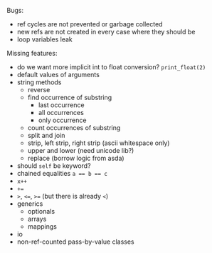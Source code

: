 Bugs:
- ref cycles are not prevented or garbage collected
- new refs are not created in every case where they should be
- loop variables leak

Missing features:
- do we want more implicit int to float conversion? `print_float(2)`
- default values of arguments
- string methods
    - reverse
    - find occurrence of substring
        - last occurrence
        - all occurrences
        - only occurrence
    - count occurrences of substring
    - split and join
    - strip, left strip, right strip (ascii whitespace only)
    - upper and lower (need unicode lib?)
    - replace (borrow logic from asda)
- should `self` be keyword?
- chained equalities `a == b == c`
- `x++`
- `+=`
- `>`, `<=`, `>=` (but there is already `<`)
- generics
    - optionals
    - arrays
    - mappings
- io
- non-ref-counted pass-by-value classes
